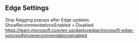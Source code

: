 ## Edge Settings

Stop Nagging popups after Edge updates.  
ShowRecommendationsEnabled = Disabled  
https://learn.microsoft.com/en-us/deployedge/microsoft-edge-policies#showrecommendationsenabled

